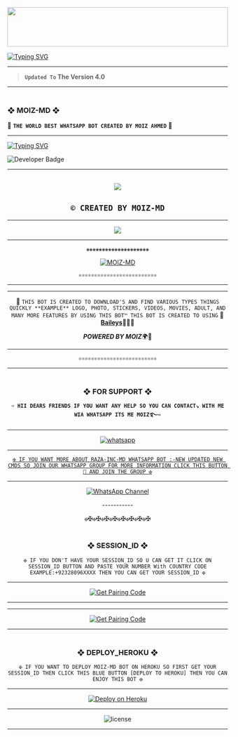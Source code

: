 <img src="https://i.imgur.com/dBaSKWF.gif" height="90" width="100%">


<a href="https://git.io/typing-svg"><img src="https://readme-typing-svg.demolab.com?font=Black+Ops+One&size=100&pause=1000&color=FF033E&center=true&width=1000&height=200&lines=MOIZ-MD-V4.0" alt="Typing SVG" /></a>
  </p>

---

> **`Updated To` The Version 4.0**
--------------------------


### <br>  ❖ MOIZ-MD ❖
🔰 **`THE WORLD BEST WHATSAPP BOT CREATED BY MOIZ AHMED`** 🔰

----------


 <a href="https://git.io/typing-svg"><img src="https://readme-typing-svg.demolab.com?font=Fira+Code&size=22&pause=1000&color=FFFFFF&background=000000&center=true&vCenter=true&multiline=true&random=true&width=435&lines=✰MOIZ-MD-WHATSAPP-BOT✰" alt="Typing SVG" /></a>


  <!-- Developer -->
  <img src="https://img.shields.io/static/v1?label=OWNER&message=MOIZ%20AHMED&color=pink&style=plastic" alt="Developer Badge">
                  
</p>

----------

<div align="center"><br> <img src="https://profile-counter.glitch.me/RAZA-INC-MD/count.svg" />
  
`© CREATED BY MOIZ-MD`
-

------------

<a><img src='https://files.catbox.moe/igsgdw.jpg'/></a>

--------------

`❀❀❀❀❀❀❀❀❀❀❀❀❀❀❀❀❀❀❀❀`



[![MOIZ-MD](https://img.shields.io/badge/FORK%20-RAZA%20INC%20MD-white)](https://github.com/muhammadsaifali123/MOIZ-MD/fork)

`⚛⚛⚛⚛⚛⚛⚛⚛⚛⚛⚛⚛⚛⚛⚛⚛⚛⚛⚛⚛⚛⚛⚛⚛⚛`

---------------

</a>
</p>

-----------------

🥂 `THIS BOT IS CREATED TO DOWNLOAD'S AND FIND VARIOUS TYPES THINGS QUICKLY **EXAMPLE** LOGO, PHOTO, STICKERS, VIDEOS, MOVIES, ADULT, AND MANY MORE FEATURES BY USING THIS BOT™ THIS BOT IS CREATED TO USING` 🥂 **[Baileys](https://github.com/WhiskeySockets/Baileys)🍾🌸💚**

***POWERED BY MOIZ***🌍🌸

------------------

`⚛⚛⚛⚛⚛⚛⚛⚛⚛⚛⚛⚛⚛⚛⚛⚛⚛⚛⚛⚛⚛⚛⚛⚛⚛`

-----------------

### <br> ❖ FOR SUPPORT ❖

**`➩ HII DEARS FRIENDS IF YOU WANT ANY HELP SO YOU CAN CONTACT↘︎ WITH ME WIA WHATSAPP ITS ME MOIZ࿐➺`**

-------

<p align="center">
  <a href="https://wa.me/+923198493662?text=*_HI+MOIZ+I+NEED+HELP.+I+MESSAGE+YOU+FROM+MOIZ-MD+REPO_*" target="_blank">
    <img alt="whatsapp" src="https://img.shields.io/badge/ Whatsapp -25D366?style=for-the-badge&logo=whatsapp&logoColor=white" />

-----------    

`✠ IF YOU WANT MORE ABOUT RAZA-INC-MD WHATSAPP BOT :-NEW UPDATED NEW CMDS SO JOIN OUR WHATSAPP GROUP FOR MORE INFORMATION CLICK THIS BUTTON 🔳 AND JOIN THE GROUP ✠`

---------

<div align="center">
  
[![WhatsApp Channel](https://img.shields.io/badge/Join-WhatsApp%20Channel-FF00F8?style=big-square&logo=whatsapp)](https://whatsapp.com/channel/0029Vb7eF2wJf05kbyrlbu3s)
</div>
-----------

`✠`✠`✠`✠`✠`✠`✠`✠`✠`✠`✠`✠`✠`✠`✠`✠


### <br>    ❖ SESSION_ID ❖


`✠ IF YOU DON'T HAVE YOUR SESSION_ID SO U CAN GET IT CLICK ON SESSION_ID BUTTON AND PASTE YOUR NUMBER With COUNTRY CODE EXAMPLE:+92328096XXXX THEN YOU CAN GET YOUR SESSION_ID ✠`

----------

<p align="center">
<a href='https://pair-web-va8o.onrender.com/' target="_blank"><img alt='Get Pairing Code' src='https://img.shields.io/badge/Get%20Pairing%20Code-B700FB?style=for-the-badge&logo=codefactor&logoColor=white'/></a>
 
----------

----------

<p align="center">
<a href='https://moizxpair2-484fdacc7c65.herokuapp.com/' target="_blank"><img alt='Get Pairing Code' src='https://img.shields.io/badge/Get%20Pairing%20Code-000000?style=for-the-badge&logo=codefactor&logoColor=white'/></a>  
</p>
 
----------


 
### <br>   ❖ DEPLOY_HEROKU ❖

`✠ IF YOU WANT TO DEPLOY MOIZ-MD BOT ON HEROKU SO FIRST GET YOUR SESSION_ID THEN CLICK THIS BLUE BUTTON [DEPLOY TO HEROKU] THEN YOU CAN ENJOY THIS BOT ✠`

------------

<a href='https://dashboard.heroku.com/new?template=hhttps://github.com/muhammadsaifali123/MOIZ-MD' target="_blank"><img alt='Deploy on Heroku' src='https://img.shields.io/badge/Deploy%20on-Heroku-FF004D?style=for-the-badge&logo=heroku&logoColor=blue'/></a>  
</p>

----------

![license](https://img.shields.io/github/license/LEGEND-RAZA/RAZA-INC-MD-V1?color=green&label=License&style=plastic)

----------

